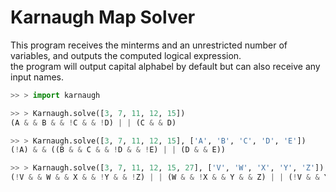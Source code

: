 # Karnaugh Map Solver

This program receives the minterms and an unrestricted number of variables, and outputs the computed logical expression.\
the program will output capital alphabel by default but can also receive any input names.

```python
>> > import karnaugh

>> > Karnaugh.solve([3, 7, 11, 12, 15])
(A & & B & & !C & & !D) | | (C & & D)

>> > Karnaugh.solve([3, 7, 11, 12, 15], ['A', 'B', 'C', 'D', 'E'])
(!A) & & ((B & & C & & !D & & !E) | | (D & & E))

>> > Karnaugh.solve([3, 7, 11, 12, 15, 27], ['V', 'W', 'X', 'Y', 'Z'])
(!V & & W & & X & & !Y & & !Z) | | (W & & !X & & Y & & Z) | | (!V & & Y & & Z)

```
